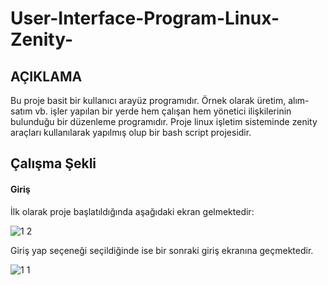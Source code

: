 # User-Interface-Program-Linux-Zenity-

## AÇIKLAMA ##
<p>Bu proje basit bir kullanıcı arayüz programıdır. Örnek olarak üretim, alım-satım vb. işler yapılan bir yerde hem çalışan 
hem yönetici ilişkilerinin bulunduğu bir düzenleme programıdır. Proje linux işletim sisteminde zenity araçları kullanılarak
yapılmış olup bir bash script projesidir.  

## Çalışma Şekli ##

<h4> Giriş </h4>
İlk olarak proje başlatıldığında aşağıdaki ekran gelmektedir:

![1 2](https://github.com/user-attachments/assets/769bf7b1-e975-4214-b51b-5f6c08250d26)

Giriş yap seçeneği seçildiğinde ise bir sonraki giriş ekranına geçmektedir.

![1 1](https://github.com/user-attachments/assets/77ee45fe-2fbf-4eeb-a82b-f5871dc08a72)